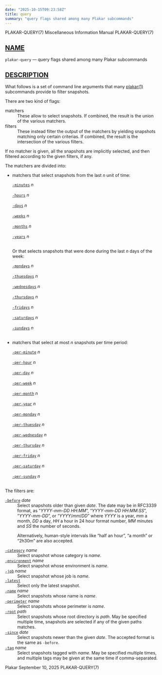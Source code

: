 ```yaml
---
date: "2025-10-15T09:23:58Z"
title: query
summary: "query flags shared among many Plakar subcommands"
---
```

<div class="head" role="doc-pageheader" aria-label="Manual header
  line"><span class="head-ltitle">PLAKAR-QUERY(7)</span>
  <span class="head-vol">Miscellaneous Information Manual</span>
  <span class="head-rtitle">PLAKAR-QUERY(7)</span></div>
<main class="manual-text">
<section class="Sh">
<h2 class="Sh" id="NAME"><a class="permalink" href="#NAME">NAME</a></h2>
<p class="Pp"><code class="Nm">plakar-query</code> &#x2014;
    <span class="Nd" role="doc-subtitle">query flags shared among many Plakar
    subcommands</span></p>
</section>
<section class="Sh">
<h2 class="Sh" id="DESCRIPTION"><a class="permalink" href="#DESCRIPTION">DESCRIPTION</a></h2>
<p class="Pp">What follows is a set of command line arguments that many
    <a class="Xr" href="../plakar/" aria-label="plakar, section 1">plakar(1)</a>
    subcommands provide to filter snapshots.</p>
<p class="Pp">There are two kind of flags:</p>
<dl class="Bl-tag">
  <dt>matchers</dt>
  <dd>These allow to select snapshots. If combined, the result is the union of
      the various matchers.</dd>
  <dt>filters</dt>
  <dd>These instead filter the output of the matchers by yielding snapshots
      matching only certain criterias. If combined, the result is the
      intersection of the various filters.</dd>
</dl>
<p class="Pp">If no matcher is given, all the snapshots are implicitly selected,
    and then filtered according to the given filters, if any.</p>
<p class="Pp">The matchers are divided into:</p>
<ul class="Bl-bullet Bd-indent">
  <li>matchers that select snapshots from the last <var class="Ar">n</var> unit
      of time:
    <p class="Pp"></p>
    <div class="Bd-indent">
    <dl class="Bl-tag Bl-compact">
      <dt id="minutes"><a class="permalink" href="#minutes"><code class="Fl">-minutes</code></a>
        <var class="Ar">n</var></dt>
      <dd style="width: auto;">&#x00A0;</dd>
      <dt id="hours"><a class="permalink" href="#hours"><code class="Fl">-hours</code></a>
        <var class="Ar">n</var></dt>
      <dd style="width: auto;">&#x00A0;</dd>
      <dt id="days"><a class="permalink" href="#days"><code class="Fl">-days</code></a>
        <var class="Ar">n</var></dt>
      <dd style="width: auto;">&#x00A0;</dd>
      <dt id="weeks"><a class="permalink" href="#weeks"><code class="Fl">-weeks</code></a>
        <var class="Ar">n</var></dt>
      <dd style="width: auto;">&#x00A0;</dd>
      <dt id="months"><a class="permalink" href="#months"><code class="Fl">-months</code></a>
        <var class="Ar">n</var></dt>
      <dd style="width: auto;">&#x00A0;</dd>
      <dt id="years"><a class="permalink" href="#years"><code class="Fl">-years</code></a>
        <var class="Ar">n</var></dt>
      <dd style="width: auto;">&#x00A0;</dd>
    </dl>
    </div>
    <p class="Pp">Or that selects snapshots that were done during the last
        <var class="Ar">n</var> days of the week:</p>
    <p class="Pp"></p>
    <div class="Bd-indent">
    <dl class="Bl-tag Bl-compact">
      <dt id="mondays"><a class="permalink" href="#mondays"><code class="Fl">-mondays</code></a>
        <var class="Ar">n</var></dt>
      <dd style="width: auto;">&#x00A0;</dd>
      <dt id="thuesdays"><a class="permalink" href="#thuesdays"><code class="Fl">-thuesdays</code></a>
        <var class="Ar">n</var></dt>
      <dd style="width: auto;">&#x00A0;</dd>
      <dt id="wednesdays"><a class="permalink" href="#wednesdays"><code class="Fl">-wednesdays</code></a>
        <var class="Ar">n</var></dt>
      <dd style="width: auto;">&#x00A0;</dd>
      <dt id="thursdays"><a class="permalink" href="#thursdays"><code class="Fl">-thursdays</code></a>
        <var class="Ar">n</var></dt>
      <dd style="width: auto;">&#x00A0;</dd>
      <dt id="fridays"><a class="permalink" href="#fridays"><code class="Fl">-fridays</code></a>
        <var class="Ar">n</var></dt>
      <dd style="width: auto;">&#x00A0;</dd>
      <dt id="saturdays"><a class="permalink" href="#saturdays"><code class="Fl">-saturdays</code></a>
        <var class="Ar">n</var></dt>
      <dd style="width: auto;">&#x00A0;</dd>
      <dt id="sundays"><a class="permalink" href="#sundays"><code class="Fl">-sundays</code></a>
        <var class="Ar">n</var></dt>
      <dd style="width: auto;">&#x00A0;</dd>
    </dl>
    </div>
  </li>
  <li>matchers that select at most <var class="Ar">n</var> snapshots per time
      period:
    <p class="Pp"></p>
    <div class="Bd-indent">
    <dl class="Bl-tag Bl-compact">
      <dt id="per-minute"><a class="permalink" href="#per-minute"><code class="Fl">-per-minute</code></a>
        <var class="Ar">n</var></dt>
      <dd style="width: auto;">&#x00A0;</dd>
      <dt id="per-hour"><a class="permalink" href="#per-hour"><code class="Fl">-per-hour</code></a>
        <var class="Ar">n</var></dt>
      <dd style="width: auto;">&#x00A0;</dd>
      <dt id="per-day"><a class="permalink" href="#per-day"><code class="Fl">-per-day</code></a>
        <var class="Ar">n</var></dt>
      <dd style="width: auto;">&#x00A0;</dd>
      <dt id="per-week"><a class="permalink" href="#per-week"><code class="Fl">-per-week</code></a>
        <var class="Ar">n</var></dt>
      <dd style="width: auto;">&#x00A0;</dd>
      <dt id="per-month"><a class="permalink" href="#per-month"><code class="Fl">-per-month</code></a>
        <var class="Ar">n</var></dt>
      <dd style="width: auto;">&#x00A0;</dd>
      <dt id="per-year"><a class="permalink" href="#per-year"><code class="Fl">-per-year</code></a>
        <var class="Ar">n</var></dt>
      <dd style="width: auto;">&#x00A0;</dd>
      <dt id="per-monday"><a class="permalink" href="#per-monday"><code class="Fl">-per-monday</code></a>
        <var class="Ar">n</var></dt>
      <dd style="width: auto;">&#x00A0;</dd>
      <dt id="per-thuesday"><a class="permalink" href="#per-thuesday"><code class="Fl">-per-thuesday</code></a>
        <var class="Ar">n</var></dt>
      <dd style="width: auto;">&#x00A0;</dd>
      <dt id="per-wednesday"><a class="permalink" href="#per-wednesday"><code class="Fl">-per-wednesday</code></a>
        <var class="Ar">n</var></dt>
      <dd style="width: auto;">&#x00A0;</dd>
      <dt id="per-thursday"><a class="permalink" href="#per-thursday"><code class="Fl">-per-thursday</code></a>
        <var class="Ar">n</var></dt>
      <dd style="width: auto;">&#x00A0;</dd>
      <dt id="per-friday"><a class="permalink" href="#per-friday"><code class="Fl">-per-friday</code></a>
        <var class="Ar">n</var></dt>
      <dd style="width: auto;">&#x00A0;</dd>
      <dt id="per-saturday"><a class="permalink" href="#per-saturday"><code class="Fl">-per-saturday</code></a>
        <var class="Ar">n</var></dt>
      <dd style="width: auto;">&#x00A0;</dd>
      <dt id="per-sunday"><a class="permalink" href="#per-sunday"><code class="Fl">-per-sunday</code></a>
        <var class="Ar">n</var></dt>
      <dd style="width: auto;">&#x00A0;</dd>
    </dl>
    </div>
  </li>
</ul>
<p class="Pp">The filters are:</p>
<dl class="Bl-tag">
  <dt id="before"><a class="permalink" href="#before"><code class="Fl">-before</code></a>
    <var class="Ar">date</var></dt>
  <dd>Select snapshots older than given <var class="Ar">date</var>. The date may
      be in RFC3339 format, as
      &#x201C;<var class="Ar">YYYY</var>-<var class="Ar">mm</var>-<var class="Ar">DD</var>
      <var class="Ar">HH</var>:<var class="Ar">MM</var>&#x201D;,
      &#x201C;<var class="Ar">YYYY</var>-<var class="Ar">mm</var>-<var class="Ar">DD</var>
      <var class="Ar">HH</var>:<var class="Ar">MM</var>:<var class="Ar">SS</var>&#x201D;,
      &#x201C;<var class="Ar">YYYY</var>-<var class="Ar">mm</var>-<var class="Ar">DD</var>&#x201D;,
      or
      &#x201C;<var class="Ar">YYYY</var>/<var class="Ar">mm</var>/<var class="Ar">DD</var>&#x201D;
      where <var class="Ar">YYYY</var> is a year, <var class="Ar">mm</var> a
      month, <var class="Ar">DD</var> a day, <var class="Ar">HH</var> a hour in
      24 hour format number, <var class="Ar">MM</var> minutes and
      <var class="Ar">SS</var> the number of seconds.
    <p class="Pp">Alternatively, human-style intervals like &#x201C;half an
        hour&#x201D;, &#x201C;a month&#x201D; or &#x201C;2h30m&#x201D; are also
        accepted.</p>
  </dd>
  <dt id="category"><a class="permalink" href="#category"><code class="Fl">-category</code></a>
    <var class="Ar">name</var></dt>
  <dd>Select snapshot whose category is <var class="Ar">name</var>.</dd>
  <dt id="environment"><a class="permalink" href="#environment"><code class="Fl">-environment</code></a>
    <var class="Ar">name</var></dt>
  <dd>Select snapshot whose environment is <var class="Ar">name</var>.</dd>
  <dt id="job"><a class="permalink" href="#job"><code class="Fl">-job</code></a>
    <var class="Ar">name</var></dt>
  <dd>Select snapshot whose job is <var class="Ar">name</var>.</dd>
  <dt id="latest"><a class="permalink" href="#latest"><code class="Fl">-latest</code></a></dt>
  <dd>Select only the latest snapshot.</dd>
  <dt id="name"><a class="permalink" href="#name"><code class="Fl">-name</code></a>
    <var class="Ar">name</var></dt>
  <dd>Select snapshots whose name is <var class="Ar">name</var>.</dd>
  <dt id="perimeter"><a class="permalink" href="#perimeter"><code class="Fl">-perimeter</code></a>
    <var class="Ar">name</var></dt>
  <dd>Select snapshots whose perimeter is <var class="Ar">name</var>.</dd>
  <dt id="root"><a class="permalink" href="#root"><code class="Fl">-root</code></a>
    <var class="Ar">path</var></dt>
  <dd>Select snapshots whose root directory is <var class="Ar">path</var>. May
      be specified multiple time, snapshots are selected if any of the given
      paths matches.</dd>
  <dt id="since"><a class="permalink" href="#since"><code class="Fl">-since</code></a>
    <var class="Ar">date</var></dt>
  <dd>Select snapshots newer than the given <var class="Ar">date</var>. The
      accepted format is the same as <code class="Fl">-before</code>.</dd>
  <dt id="tag"><a class="permalink" href="#tag"><code class="Fl">-tag</code></a>
    <var class="Ar">name</var></dt>
  <dd>Select snapshots tagged with <var class="Ar">name</var>. May be specified
      multiple times, and multiple tags may be given at the same time if
      comma-separated.</dd>
</dl>
</section>
</main>
<div class="foot" role="doc-pagefooter" aria-label="Manual footer
  line"><span class="foot-left">Plakar</span> <span class="foot-date">September
  10, 2025</span> <span class="foot-right">PLAKAR-QUERY(7)</span></div>
